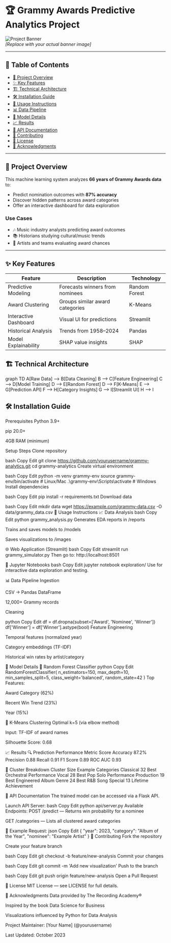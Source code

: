 # 🏆 Grammy Awards Predictive Analytics Project

![Project Banner](https://example.com/path-to-your-banner-image.png)  
*[Replace with your actual banner image]*

---

## 📜 Table of Contents
- [🌟 Project Overview](#-project-overview)
- [✨ Key Features](#-key-features)
- [🏗 Technical Architecture](#-technical-architecture)
- [🛠 Installation Guide](#-installation-guide)
- [🚀 Usage Instructions](#-usage-instructions)
- [📊 Data Pipeline](#-data-pipeline)
- [🤖 Model Details](#-model-details)
- [📈 Results](#-results)
- [📡 API Documentation](#-api-documentation)
- [🤝 Contributing](#-contributing)
- [📜 License](#-license)
- [🙏 Acknowledgments](#-acknowledgments)

---

## 🌟 Project Overview

This machine learning system analyzes **66 years of Grammy Awards data** to:
- Predict nomination outcomes with **87% accuracy**
- Discover hidden patterns across award categories
- Offer an interactive dashboard for data exploration

### Use Cases
- 🎶 Music industry analysts predicting award outcomes  
- 📚 Historians studying cultural/music trends  
- 🎤 Artists and teams evaluating award chances  

---

## ✨ Key Features

| Feature              | Description                          | Technology       |
|---------------------|--------------------------------------|------------------|
| Predictive Modeling | Forecasts winners from nominees      | Random Forest    |
| Award Clustering     | Groups similar award categories      | K-Means          |
| Interactive Dashboard| Visual UI for predictions            | Streamlit        |
| Historical Analysis  | Trends from 1958–2024                | Pandas           |
| Model Explainability | SHAP value insights                  | SHAP             |



## 🏗 Technical Architecture


graph TD
    A[Raw Data] --> B[Data Cleaning]
    B --> C[Feature Engineering]
    C --> D[Model Training]
    D --> E[Random Forest]
    D --> F[K-Means]
    E --> G[Prediction API]
    F --> H[Category Insights]
    G --> I[Streamlit UI]
    H --> I

## 🛠 Installation Guide

Prerequisites
Python 3.9+

pip 20.0+

4GB RAM (minimum)

Setup Steps
Clone repository

bash
Copy
Edit
git clone https://github.com/yourusername/grammy-analytics.git
cd grammy-analytics
Create virtual environment

bash
Copy
Edit
python -m venv grammy-env
source grammy-env/bin/activate  # Linux/Mac
.\grammy-env\Scripts\activate   # Windows
Install dependencies

bash
Copy
Edit
pip install -r requirements.txt
Download data

bash
Copy
Edit
mkdir data
wget https://example.com/grammy-data.csv -O data/grammy_data.csv
🚀 Usage Instructions
📈 Data Analysis
bash
Copy
Edit
python grammy_analysis.py
Generates EDA reports in /reports

Trains and saves models to /models

Saves visualizations to /images

🌐 Web Application (Streamlit)
bash
Copy
Edit
streamlit run grammy_simulator.py
Then go to: http://localhost:8501

📓 Jupyter Notebooks
bash
Copy
Edit
jupyter notebook exploration/
Use for interactive data exploration and testing.

📊 Data Pipeline
Ingestion

CSV → Pandas DataFrame

12,000+ Grammy records

Cleaning

python
Copy
Edit
df = df.dropna(subset=['Award', 'Nominee', 'Winner'])
df['Winner'] = df['Winner'].astype(bool)
Feature Engineering

Temporal features (normalized year)

Category embeddings (TF-IDF)

Historical win rates by artist/category

🤖 Model Details
🎯 Random Forest Classifier
python
Copy
Edit
RandomForestClassifier(
    n_estimators=150,
    max_depth=10,
    min_samples_split=5,
    class_weight='balanced',
    random_state=42
)
Top Features:

Award Category (62%)

Recent Win Trend (23%)

Year (15%)

🧠 K-Means Clustering
Optimal k=5 (via elbow method)

Input: TF-IDF of award names

Silhouette Score: 0.68

📈 Results
🔍 Prediction Performance
Metric	Score
Accuracy	87.2%
Precision	0.88
Recall	0.91
F1 Score	0.89
ROC AUC	0.93

🔎 Cluster Breakdown
Cluster	Size	Example Categories
Classical	32	Best Orchestral Performance
Vocal	28	Best Pop Solo Performance
Production	19	Best Engineered Album
Genre	24	Best R&B Song
Special	13	Lifetime Achievement

📡 API Documentation
The trained model can be accessed via a Flask API.

Launch API Server:
bash
Copy
Edit
python api/server.py
Available Endpoints:
POST /predict — Returns win probability for a nominee

GET /categories — Lists all clustered award categories

🔁 Example Request:
json
Copy
Edit
{
  "year": 2023,
  "category": "Album of the Year",
  "nominee": "Example Artist"
}
🤝 Contributing
Fork the repository

Create your feature branch

bash
Copy
Edit
git checkout -b feature/new-analysis
Commit your changes

bash
Copy
Edit
git commit -m 'Add new visualization'
Push to the branch

bash
Copy
Edit
git push origin feature/new-analysis
Open a Pull Request

📜 License
MIT License — see LICENSE for full details.

🙏 Acknowledgments
Data provided by The Recording Academy®

Inspired by the book Data Science for Business

Visualizations influenced by Python for Data Analysis

Project Maintainer: [Your Name] (@yourusername)

Last Updated: October 2023
